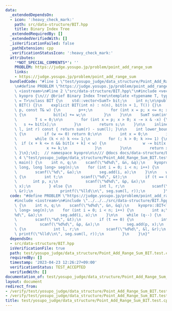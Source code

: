 ```yaml
---
data:
  _extendedDependsOn:
  - icon: ':heavy_check_mark:'
    path: src/data-structure/BIT.hpp
    title: Binary Index Tree
  _extendedRequiredBy: []
  _extendedVerifiedWith: []
  _isVerificationFailed: false
  _pathExtension: cpp
  _verificationStatusIcon: ':heavy_check_mark:'
  attributes:
    '*NOT_SPECIAL_COMMENTS*': ''
    PROBLEM: https://judge.yosupo.jp/problem/point_add_range_sum
    links:
    - https://judge.yosupo.jp/problem/point_add_range_sum
  bundledCode: "#line 1 \"test/yosupo_judge/data_structure/Point_Add_Range_Sum_BIT.test.cpp\"\
    \n#define PROBLEM \"https://judge.yosupo.jp/problem/point_add_range_sum\"\n#include\
    \ <iostream>\n#line 2 \"src/data-structure/BIT.hpp\"\n#include <vector>\nnamespace\
    \ kyopro {\n/// @brief Binary Index Tree\ntemplate <typename T, typename SumT\
    \ = T>\nclass BIT {\n    std::vector<SumT> bit;\n    int n;\n\npublic:\n    explicit\
    \ BIT() {}\n    explicit BIT(int n) : n(n), bit(n + 1, T()) {}\n    void add(int\
    \ p, const T& w) {\n        p++;\n        for (int x = p; x <= n; x += x & -x)\
    \ {\n            bit[x] += w;\n        }\n    }\n\n    SumT sum(int p) const {\n\
    \        T s = 0;\n\n        for (int x = p; x > 0; x -= x & -x) {\n         \
    \   s += bit[x];\n        }\n        return s;\n    }\n\n    inline SumT sum(int\
    \ l, int r) const { return sum(r) - sum(l); }\n\n    int lower_bound(SumT w) const\
    \ {\n        if (w <= 0) return 0;\n\n        int x = 0;\n        int k = 1;\n\
    \        while (k < n) k <<= 1;\n        for (; k > 0; k >>= 1) {\n          \
    \  if (x + k <= n && bit[x + k] < w) {\n                w -= bit[x + k];\n   \
    \             x += k;\n            }\n        }\n\n        return x + 1;\n   \
    \ }\n};\n};  // namespace kyopro\n\n/// @docs docs/data-structure/BIT.md\n#line\
    \ 4 \"test/yosupo_judge/data_structure/Point_Add_Range_Sum_BIT.test.cpp\"\nint\
    \ main() {\n    int n, q;\n    scanf(\"%d%d\", &n, &q);\n    kyopro::BIT<long\
    \ long, long long> seg(n);\n    for (int i = 0; i < n; i++) {\n        int a;\n\
    \        scanf(\"%d\", &a);\n        seg.add(i, a);\n    }\n\n    while (q--)\
    \ {\n        int t;\n        scanf(\"%d\", &t);\n        if (t == 0) {\n     \
    \       int p, x;\n            scanf(\"%d%d\", &p, &x);\n            seg.add(p,\
    \ x);\n        } else {\n            int l, r;\n            scanf(\"%d%d\", &l,\
    \ &r);\n            printf(\"%lld\\n\", seg.sum(l, r));\n        }\n    }\n}\n"
  code: "#define PROBLEM \"https://judge.yosupo.jp/problem/point_add_range_sum\"\n\
    #include <iostream>\n#include \"../../../src/data-structure/BIT.hpp\"\nint main()\
    \ {\n    int n, q;\n    scanf(\"%d%d\", &n, &q);\n    kyopro::BIT<long long, long\
    \ long> seg(n);\n    for (int i = 0; i < n; i++) {\n        int a;\n        scanf(\"\
    %d\", &a);\n        seg.add(i, a);\n    }\n\n    while (q--) {\n        int t;\n\
    \        scanf(\"%d\", &t);\n        if (t == 0) {\n            int p, x;\n  \
    \          scanf(\"%d%d\", &p, &x);\n            seg.add(p, x);\n        } else\
    \ {\n            int l, r;\n            scanf(\"%d%d\", &l, &r);\n           \
    \ printf(\"%lld\\n\", seg.sum(l, r));\n        }\n    }\n}"
  dependsOn:
  - src/data-structure/BIT.hpp
  isVerificationFile: true
  path: test/yosupo_judge/data_structure/Point_Add_Range_Sum_BIT.test.cpp
  requiredBy: []
  timestamp: '2023-04-23 12:26:27+09:00'
  verificationStatus: TEST_ACCEPTED
  verifiedWith: []
documentation_of: test/yosupo_judge/data_structure/Point_Add_Range_Sum_BIT.test.cpp
layout: document
redirect_from:
- /verify/test/yosupo_judge/data_structure/Point_Add_Range_Sum_BIT.test.cpp
- /verify/test/yosupo_judge/data_structure/Point_Add_Range_Sum_BIT.test.cpp.html
title: test/yosupo_judge/data_structure/Point_Add_Range_Sum_BIT.test.cpp
---
```

